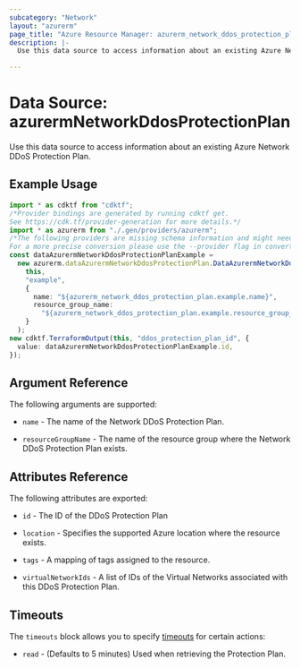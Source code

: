 ```yaml
---
subcategory: "Network"
layout: "azurerm"
page_title: "Azure Resource Manager: azurerm_network_ddos_protection_plan"
description: |-
  Use this data source to access information about an existing Azure Network DDoS Protection Plan.

---
```


# Data Source: azurermNetworkDdosProtectionPlan

Use this data source to access information about an existing Azure Network DDoS Protection Plan.

## Example Usage

```typescript
import * as cdktf from "cdktf";
/*Provider bindings are generated by running cdktf get.
See https://cdk.tf/provider-generation for more details.*/
import * as azurerm from "./.gen/providers/azurerm";
/*The following providers are missing schema information and might need manual adjustments to synthesize correctly: azurerm.
For a more precise conversion please use the --provider flag in convert.*/
const dataAzurermNetworkDdosProtectionPlanExample =
  new azurerm.dataAzurermNetworkDdosProtectionPlan.DataAzurermNetworkDdosProtectionPlan(
    this,
    "example",
    {
      name: "${azurerm_network_ddos_protection_plan.example.name}",
      resource_group_name:
        "${azurerm_network_ddos_protection_plan.example.resource_group_name}",
    }
  );
new cdktf.TerraformOutput(this, "ddos_protection_plan_id", {
  value: dataAzurermNetworkDdosProtectionPlanExample.id,
});

```

## Argument Reference

The following arguments are supported:

*   `name` - The name of the Network DDoS Protection Plan.

*   `resourceGroupName` - The name of the resource group where the Network DDoS Protection Plan exists.

## Attributes Reference

The following attributes are exported:

*   `id` - The ID of the DDoS Protection Plan

*   `location` - Specifies the supported Azure location where the resource exists.

*   `tags` - A mapping of tags assigned to the resource.

*   `virtualNetworkIds` - A list of IDs of the Virtual Networks associated with this DDoS Protection Plan.

## Timeouts

The `timeouts` block allows you to specify [timeouts](https://www.terraform.io/language/resources/syntax#operation-timeouts) for certain actions:

* `read` - (Defaults to 5 minutes) Used when retrieving the Protection Plan.
